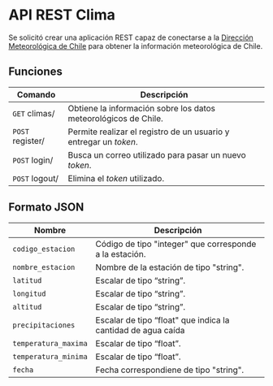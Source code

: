 # API REST Clima

Se solicitó crear una aplicación REST capaz de conectarse a la [Dirección Meteorológica de Chile](https://climatologia.meteochile.gob.cl/application/diario/boletinClimatologicoDiario/actual) para obtener la información meteorológica de Chile.

## Funciones
 
| Comando | Descripción |
| --- | --- |
| `GET` climas/ | Obtiene la información sobre los datos meteorológicos de Chile. |
| `POST` register/ | Permite realizar el registro de un usuario y entregar un *token*. |
| `POST` login/ | Busca un correo utilizado para pasar un nuevo *token*. |
| `POST` logout/ | Elimina el *token* utilizado. |

## Formato JSON

| Nombre | Descripción |
| --- | --- |
| `codigo_estacion` | Código de tipo "integer" que corresponde a la estación. |
| `nombre_estacion` | Nombre de la estación de tipo "string". |
| `latitud` | Escalar de tipo “string”. |
| `longitud` | Escalar de tipo “string”. |
| `altitud` | Escalar de tipo “string”. |
| `precipitaciones` |  Escalar de tipo “float" que indica la cantidad de agua caída |
| `temperatura_maxima` | Escalar de tipo “float”. |
| `temperatura_minima` | Escalar de tipo “float”. |
| `fecha` | Fecha correspondiene de tipo "string". |